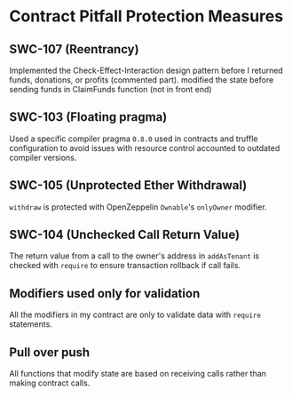 # Contract Pitfall Protection Measures

## SWC-107 (Reentrancy)

Implemented the Check-Effect-Interaction design pattern before I returned funds, donations, or profits (commented part). modified the state before sending funds in ClaimFunds function (not in front end)

## SWC-103 (Floating pragma)

Used a specific compiler pragma `0.8.0` used in contracts and truffle configuration to avoid issues with resource control accounted to outdated compiler versions.

## SWC-105 (Unprotected Ether Withdrawal)

`withdraw` is protected with OpenZeppelin `Ownable`'s `onlyOwner` modifier.

## SWC-104 (Unchecked Call Return Value)

The return value from a call to the owner's address in `addAsTenant` is checked with `require` to ensure transaction rollback if call fails.

## Modifiers used only for validation

All the modifiers in my contract are only to validate data with `require` statements.

## Pull over push

All functions that modify state are based on receiving calls rather than making contract calls.

